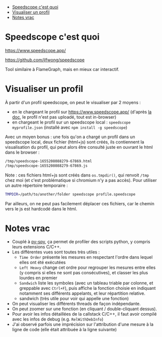 * [Speedscope c'est quoi](#speedscope-cest-quoi)
* [Visualiser un profil](#visualiser-un-profil)
* [Notes vrac](#notes-vrac)

# Speedscope c'est quoi

https://www.speedscope.app/

https://github.com/jlfwong/speedscope

Tool similaire à FlameGraph, mais en mieux car interactif.

# Visualiser un profil

À partir d'un profil speedscope, on peut le visualiser par 2 moyens :

- en le chargeant le profil sur https://www.speedscope.app/ (d'après [la doc](https://github.com/jlfwong/speedscope#usage), le profil n'est pas uploadé, tout est in-browser)
- en chargeant le profil sur un speedscope local : `speedscope myprofile.json` (installé avec `npm install -g speedscope`)

Avec un moyen bonus : une fois qu'on a chargé un profil dans un speedscope local, deux fichier (html+js) sont créés, ils contiennent la visualisation du profil, qui peut alors être consulté juste en ouvrant le html dans le browser :

```sh
/tmp/speedscope-1655208088279-67869.html
/tmp/speedscope-1655208088279-67869.js
```

Note : ces fichiers html+js sont créés dans `os.tmpdir()`, qui renvoit `/tmp` chez moi (et c'est problématique si chromium n'y a pas accès). Pour utiliser un autre répertoire temporaire :

```sh
TMPDIR=/path/to/another/folder speedscope profile.speedscope
```

Par ailleurs, on ne peut pas facilement déplacer ces fichiers, car le chemin vers le js est hardcodé dans le html.

# Notes vrac

- Couplé à [py-spy](./py-spy.md), ça permet de profiler des scripts python, y compris leurs extensions C/C++.
- Les différentes vues sont toutes très utiles :
    - `Time Order` présente les mesures en respectant l'ordre dans lequel elles ont été exécutées
    - `Left Heavy` change cet ordre pour regrouper les mesures entre elles (y compris si elles ne sont pas consécutives), et classer les plus lourdes en premier
    - `Sandwich` liste les symboles (avec un tableau triable par colonne, et greppable avec `Ctrl+F`), puis affiche la fonction choisie en indiquant notamment ses différents appelants, et leur répartition relative.
    - sandwich (très utile pour voir qui appelle une fonction)
- On peut visualiser les différents threads de façon indépendante.
- On peut zoomer sur une fonction (en cliquant / double-cliquant dessus).
- Pour avoir les infos détaillées de la callstack C/C++, il faut avoir compilé avec les infos de debug (e.g. `RelWithDebInfo`)
- J'ai observé parfois une imprécision sur l'attribution d'une mesure à la ligne de code (elle était attribuée à la ligne suivante)
